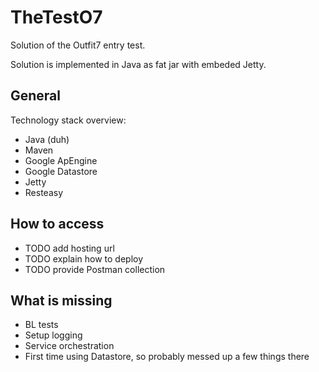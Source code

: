 # TheTestO7

Solution of the Outfit7 entry test.

Solution is implemented in Java as fat jar with embeded Jetty.

## General
Technology stack overview:
- Java (duh)
- Maven
- Google ApEngine 
- Google Datastore
- Jetty 
- Resteasy

## How to access
- TODO add hosting url
- TODO explain how to deploy
- TODO provide Postman collection

## What is missing
- BL tests
- Setup logging
- Service orchestration
- First time using Datastore, so probably messed up a few things there
